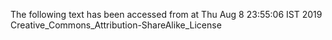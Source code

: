 The following text has been accessed from at Thu Aug 8 23:55:06 IST 2019
Creative_Commons_Attribution-ShareAlike_License
